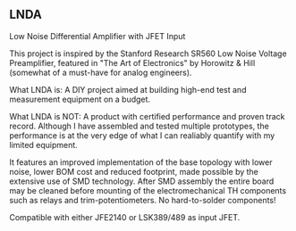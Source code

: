 ## LNDA
Low Noise Differential Amplifier with JFET Input

This project is inspired by the Stanford Research SR560 Low Noise Voltage Preamplifier,
featured in "The Art of Electronics" by Horowitz & Hill (somewhat of a must-have for analog engineers).

What LNDA is: A DIY project aimed at building high-end test and measurement equipment on a budget.

What LNDA is NOT: A product with certified performance and proven track record. Although I have assembled
and tested multiple prototypes, the performance is at the very edge of what I can realiably quantify with my limited equipment.

It features an improved implementation of the base topology with lower noise, lower BOM cost
and reduced footprint, made possible by the extensive use of SMD technology. After SMD
assembly the entire board may be cleaned before mounting of the electromechanical TH
components such as relays and trim-potentiometers. No hard-to-solder components!

Compatible with either JFE2140 or LSK389/489 as input JFET.
